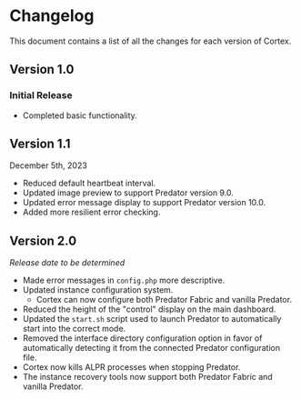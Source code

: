 # Changelog

This document contains a list of all the changes for each version of Cortex.


## Version 1.0 

### Initial Release

- Completed basic functionality.


## Version 1.1

December 5th, 2023

- Reduced default heartbeat interval.
- Updated image preview to support Predator version 9.0.
- Updated error message display to support Predator version 10.0.
- Added more resilient error checking.


## Version 2.0

*Release date to be determined*

- Made error messages in `config.php` more descriptive.
- Updated instance configuration system.
    - Cortex can now configure both Predator Fabric and vanilla Predator.
- Reduced the height of the "control" display on the main dashboard.
- Updated the `start.sh` script used to launch Predator to automatically start into the correct mode.
- Removed the interface directory configuration option in favor of automatically detecting it from the connected Predator configuration file.
- Cortex now kills ALPR processes when stopping Predator.
- The instance recovery tools now support both Predator Fabric and vanilla Predator.
